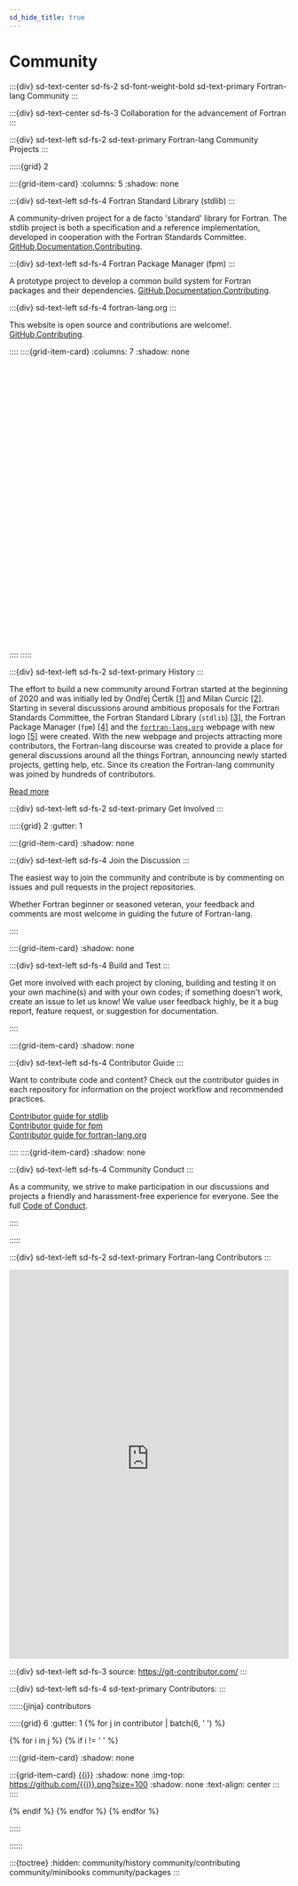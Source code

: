 ```yaml
---
sd_hide_title: true
---
```


<link rel="stylesheet" href="https://unpkg.com/octicons@4.4.0/build/font/octicons.css">
<link rel="stylesheet" href="https://unpkg.com/github-activity-feed@latest/dist/github-activity.min.css">
<script type="text/javascript" src="https://unpkg.com/mustache@4.2.0/mustache.min.js"></script>
<script type="text/javascript" src="https://unpkg.com/github-activity-feed@latest/dist/github-activity.min.js"></script>

# Community

:::{div} sd-text-center sd-fs-2 sd-font-weight-bold sd-text-primary
Fortran-lang Community
:::

:::{div} sd-text-center sd-fs-3
Collaboration for the advancement of Fortran
:::

:::{div} sd-text-left sd-fs-2 sd-text-primary
Fortran-lang Community Projects
:::

:::::{grid} 2

::::{grid-item-card}
:columns: 5
:shadow: none

:::{div} sd-text-left sd-fs-4
Fortran Standard Library (stdlib)
:::

A community-driven project for a de facto 'standard' library for Fortran. The stdlib project is both a specification and a reference implementation, developed in cooperation with the Fortran Standards Committee.
[GitHub](https://github.com/fortran-lang/stdlib),[Documentation](https://stdlib.fortran-lang.org/),[Contributing](https://github.com/fortran-lang/stdlib/blob/HEAD/WORKFLOW.md).

:::{div} sd-text-left sd-fs-4
Fortran Package Manager (fpm)
:::

A prototype project to develop a common build system for Fortran packages and their dependencies.
[GitHub](https://github.com/fortran-lang/fpm),[Documentation](https://github.com/fortran-lang/fpm/blob/HEAD/PACKAGING.md),[Contributing](https://github.com/fortran-lang/fpm/blob/HEAD/CONTRIBUTING.md).

:::{div} sd-text-left sd-fs-4
fortran-lang.org
:::

This website is open source and contributions are welcome!.
[GitHub](https://github.com/fortran-lang/webpage),[Contributing](../community/contributing).

::::
::::{grid-item-card}
:columns: 7
:shadow: none

<div id="fortran-lang-gh-feed-sphinx" style="height: 500px;" ></div>
            
<script> GitHubActivity.feed({
username: "fortran-lang",
selector: "#fortran-lang-gh-feed-sphinx",
limit: 20 // optional
});

</script>

::::
:::::

:::{div} sd-text-left sd-fs-2 sd-text-primary
History
:::

The effort to build a new community around Fortran started at the beginning of 2020
and was initially led by Ondřej Čertík [[1]][blog-ondrej] and Milan Curcic [[2]][blog-milan].
Starting in several discussions around ambitious proposals for the Fortran Standards
Committee, the Fortran Standard Library (`stdlib`) [[3]][issue-stdlib], the Fortran
Package Manager (`fpm`) [[4]][issue-fpm] and the [`fortran-lang.org`][webpage-orig]
webpage with new logo [[5]][issue-logo] were created.
With the new webpage and projects attracting more contributors, the Fortran-lang discourse
was created to provide a place for general discussions around all the things Fortran,
announcing newly started projects, getting help, etc.
Since its creation the Fortran-lang community was joined by hundreds of contributors.

[Read more](../community/history)

[blog-ondrej]: https://ondrejcertik.com/blog/2021/03/resurrecting-fortran/
[blog-milan]: https://medium.com/modern-fortran/first-year-of-fortran-lang-d8796bfa0067
[issue-fpm]: https://github.com/j3-fortran/fortran_proposals/issues/55
[issue-stdlib]: https://github.com/j3-fortran/fortran_proposals/issues/104
[issue-logo]: https://github.com/j3-fortran/fortran_proposals/issues/47
[webpage-orig]: https://web.archive.org/web/20200504000648/https://fortran-lang.org/

:::{div} sd-text-left sd-fs-2 sd-text-primary
Get Involved
:::

:::::{grid} 2
:gutter: 1

::::{grid-item-card}
:shadow: none

:::{div} sd-text-left sd-fs-4
Join the Discussion
:::

The easiest way to join the community and contribute is by
commenting on issues and pull requests in the project
repositories.

Whether Fortran beginner or seasoned veteran, your feedback and comments are most
welcome in guiding the future of Fortran-lang.

::::

::::{grid-item-card}
:shadow: none

:::{div} sd-text-left sd-fs-4
Build and Test
:::

Get more involved with each project by cloning, building and testing
it on your own machine(s) and with your own codes;
if something doesn't work, create an issue to let us know!
We value user feedback highly, be it a bug report, feature request, or
suggestion for documentation.

::::

::::{grid-item-card}
:shadow: none

:::{div} sd-text-left sd-fs-4
Contributor Guide
:::

Want to contribute code and content?
Check out the contributor guides in each repository for information
on the project workflow and recommended practices.

[Contributor guide for stdlib](https://github.com/fortran-lang/stdlib/blob/HEAD/WORKFLOW.md) <br>
[Contributor guide for fpm](https://github.com/fortran-lang/fpm/blob/HEAD/CONTRIBUTING.md)<br>
[Contributor guide for fortran-lang.org](community/contributing)

::::
::::{grid-item-card}
:shadow: none

:::{div} sd-text-left sd-fs-4
Community Conduct
:::

As a community, we strive to make participation in our discussions and projects a friendly and harassment-free experience for everyone.
See the full [Code of Conduct](https://github.com/fortran-lang/.github/blob/main/CODE_OF_CONDUCT.md).

::::

:::::

:::{div} sd-text-left sd-fs-2 sd-text-primary
Fortran-lang Contributors
:::

<iframe src="https://contributor-graph.vercel.app/?chart=contributorOverTime&repo=fortran-lang/fortran-lang.org,fortran-lang/fpm,fortran-lang/stdlib,j3-fortran/fortran_proposals,fortran-lang/webpage" onload='javascript:(function(o){o.style.height=o.contentWindow.document.body.scrollHeight+"px";}(this));' style="height:700px;width:100%;border:none;overflow:hidden;"></iframe>

:::{div} sd-text-left sd-fs-3
source: https://git-contributor.com/
:::

:::{div} sd-text-left sd-fs-4 sd-text-primary
Contributors:
:::

::::::{jinja} contributors

:::::{grid} 6
:gutter: 1
{% for j in contributor | batch(6, '&nbsp;') %}

{% for i in j %}
{% if i != '&nbsp;' %}

::::{grid-item-card}
:shadow: none

:::{grid-item-card} [{{i}}]({{"https://github.com/"+i}})
:shadow: none
:img-top: https://github.com/{{i}}.png?size=100
:shadow: none
:text-align: center
:::
::::

{% endif %}
{% endfor %}
{% endfor %}

:::::

::::::

:::{toctree}
:hidden:
community/history
community/contributing
community/minibooks
community/packages
:::
